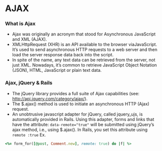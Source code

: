 # AJAX

### What is Ajax

- Ajax was originally an acronym that stood for Asynchronous JavaScript and XML (AJAX).
- XMLHttpRequest (XHR) is an API available to the browser viaJavaScript. It’s used to send asynchronous HTTP requests to a web server and then load the server response data back into the script.
- In spite of the name, any text data can be retrieved from the server, not just XML. Nowadays, it’s common to retrieve JavaScript Object Notation (JSON), HTML, JavaScript or plain text data.

### Ajax, jQuery & Rails

- The jQuery library provides a full suite of Ajax capabilities (see: http://api.jquery.com/category/ajax/).
- The $.ajax() method is used to initiate an asynchronous HTTP (Ajax) request.
- An unobtrusive javascript adapter for jQuery, called jquery_ujs, is automatically provided in Rails. Using this adapter, forms and links that have the attribute: `data-remote="true"` will be submitted using jQuery’s ajax method, i.e., using $.ajax(). In Rails, you set this attribute using `remote :true` Ex.

```ruby
<%= form_for([@post, Comment.new], remote: true) do |f| %>
```
